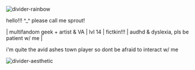 ![divider-rainbow](https://github.com/user-attachments/assets/4e5a2c89-b89b-41db-acd4-a74f1354d6a5)

hello!!! ^_^ please call me sprout!

| multifandom geek + artist & VA | lvl 14 | fictkin!!! | audhd & dyslexia, pls be patient w/ me |

i'm quite the avid ashes town player so dont be afraid to interact w/ me

![divider-aesthetic](https://github.com/user-attachments/assets/35ad53a9-39cc-4da6-90d7-938db608ff3b)



<!--
**sproutsterr/sproutsterr** is a ✨ _special_ ✨ repository because its `README.md` (this file) appears on your GitHub profile.

Here are some ideas to get you started:

- 🔭 I’m currently working on ...
- 🌱 I’m currently learning ...
- 👯 I’m looking to collaborate on ...
- 🤔 I’m looking for help with ...
- 💬 Ask me about ...
- 📫 How to reach me: ...
- 😄 Pronouns: ...
- ⚡ Fun fact: ...
-->
